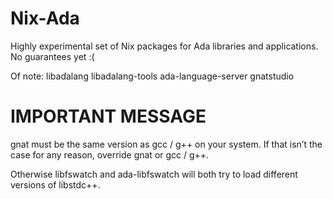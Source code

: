 Nix-Ada
=======

Highly experimental set of Nix packages for Ada libraries and applications.
No guarantees yet :(

Of note:
libadalang
libadalang-tools
ada-language-server
gnatstudio



IMPORTANT MESSAGE
=================
gnat must be the same version as gcc / g++ on your system.
If that isn’t the case for any reason, override gnat or gcc / g++.

Otherwise libfswatch and ada-libfswatch will both try to load different versions
of libstdc++.

